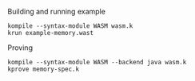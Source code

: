 Building and running example

```
kompile --syntax-module WASM wasm.k
krun example-memory.wast
```

Proving

```
kompile --syntax-module WASM --backend java wasm.k
kprove memory-spec.k
```
